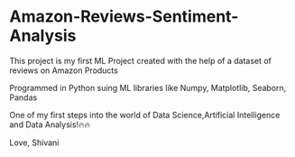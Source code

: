 # Amazon-Reviews-Sentiment-Analysis
This project is my first ML Project created with the help of a dataset of reviews on Amazon Products

Programmed in Python suing ML libraries like Numpy, Matplotlib, Seaborn, Pandas

One of my first steps into the world of Data Science,Artificial Intelligence and Data Analysis!🔥🔥

Love,
Shivani
